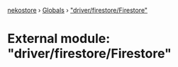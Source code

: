 [nekostore](../README.md) › [Globals](../globals.md) › ["driver/firestore/Firestore"](_driver_firestore_firestore_.md)

# External module: "driver/firestore/Firestore"


